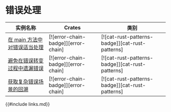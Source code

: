 # 错误处理

<!--
> [errors.md](https://github.com/rust-lang-nursery/rust-cookbook/blob/master/src/errors.md)
> <br />
> commit 97dabe59ae705bf6a2aaebbcd1d189ec2a83f98b - 2018.07.11
-->

| 实例名称 | Crates | 类别 |
|--------|--------|------------|
| [在 main 方法中对错误适当处理][ex-error-chain-simple-error-handling] | [![error-chain-badge]][error-chain] | [![cat-rust-patterns-badge]][cat-rust-patterns] |
| [避免在错误转变过程中遗漏错误][ex-error-chain-avoid-discarding] | [![error-chain-badge]][error-chain] | [![cat-rust-patterns-badge]][cat-rust-patterns] |
| [获取复杂错误场景的回溯][ex-error-chain-backtrace] | [![error-chain-badge]][error-chain] | [![cat-rust-patterns-badge]][cat-rust-patterns] |

[ex-error-chain-simple-error-handling]: errors/handle.md#在-main-方法中对错误适当处理
[ex-error-chain-avoid-discarding]: errors/handle.md#避免在错误转变过程中遗漏错误
[ex-error-chain-backtrace]: errors/handle.md#获取复杂错误场景的回溯

{{#include links.md}}
